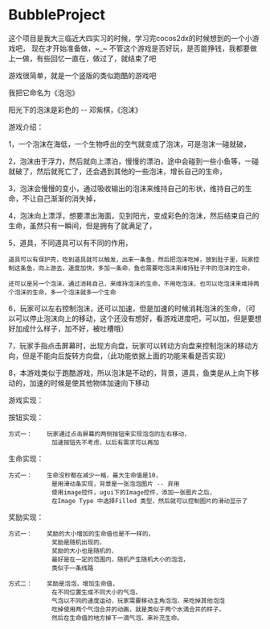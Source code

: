 # BubbleProject

这个项目是我大三临近大四实习的时候，学习完cocos2dx的时候想到的一个小游戏吧，
现在才开始准备做，~_~
不管这个游戏是否好玩，是否能挣钱，我都要做上一做，有些回忆一直在，做过了，就结束了吧

游戏很简单，就是一个竖版的类似跑酷的游戏吧

我把它命名为《泡泡》

阳光下的泡沫是彩色的 -- 邓紫棋，《泡沫》

游戏介绍：

1，一个泡沫在海低，一个生物呼出的空气就变成了泡沫，可是泡沫一碰就破，

2，泡沫由于浮力，然后就向上漂泊，慢慢的漂泊，途中会碰到一些小鱼等，一碰就破了，然后就死亡了，还会遇到其他的一些泡沫，增长自己的生命，

3，泡沫会慢慢的变小，通过吸收输出的泡沫来维持自己的形状，维持自己的生命，不让自己渐渐的消失掉，

4，泡沫向上漂浮，想要漂出海面，见到阳光，变成彩色的泡沫，然后结束自己的生命，虽然只有一瞬间，但是拥有了就满足了，

5，道具，不同道具可以有不同的作用，

	道具可以有保护壳，吃到道具就可以触发，出来一条鱼，然后把泡沫吃掉，放到肚子里，玩家控制这条鱼，向上游去，速度加快，多加一条命，鱼也需要吃泡沫来维持肚子中的泡沫的生命，

	还可以是另一个泡沫，通过消耗自己，来维持泡沫的生命，不用吃泡沫，也可以吃泡沫来维持两个泡沫的生命，多一个泡沫就多一个生命

6，玩家可以左右控制泡沫，还可以加速，但是加速的时候消耗泡沫的生命，（可以可以停止泡沫向上的移动，这个还没有想好，看游戏进度吧，可以加，但是要想好加成什么样子，加不好，被吐槽哦）

7，玩家手指点击屏幕时，出现方向盘，玩家可以转动方向盘来控制泡沫的移动方向，但是不能向后旋转方向盘，（此功能依据上面的功能来看是否实现）

8，本游戏类似于跑酷游戏，所以泡沫是不动的，背景，道具，鱼类是从上向下移动的，加速的时候是使其他物体加速向下移动



游戏实现：

按钮实现：

	方式一： 	玩家通过点击屏幕的两侧按钮来实现泡泡的左右移动，
				加速按钮先不考虑，以后有需求可以再加
				
生命实现：
	
	方式一：	生命没秒都在减少一格，最大生命值是10，
				是用滑动条实现，背景是一张泡泡图片 -- 弃用
				使用image控件，ugui下的Image控件，添加一张图片之后，
				在Image Type 中选择Filled 类型，然后就可以控制图片的滑动显示了
				
奖励实现：

	方式一：	奖励的大小增加的生命值也是不一样的，
				奖励是随机出现的，
				奖励的大小也是随机的，
				最好是在一定的范围内，随机产生随机大小的泡泡，
				类似于一条线路

	方式二：	奖励是泡泡，增加生命值，
				在不同位置生成不同大小的气泡，
				气泡以不同的速度运动，玩家需要移动主角泡泡，来吃掉其他泡泡
				吃掉使用两个气泡合并的动画，就是类似于两个水滴合并的样子，
				然后在生命值的地方掉下一滴气泡，来补充生命。

